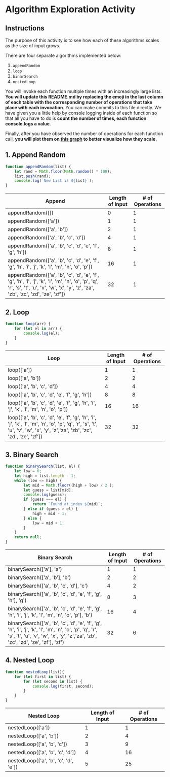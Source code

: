 # Algorithm Exploration Activity

## Instructions

The purpose of this activity is to see how each of these algorithms scales as the size of input grows.

There are four separate algorithms implemented below:

1. `appendRandom`
2. `loop`
3. `binarSearch`
4. `nestedLoop`

You will invoke each function multiple times with an increasingly large lists. **You will update this README.md by replacing the emoji in the last column of each table with the corresponding number of operations that take place with each invocation**. You can make commits to this file directly. We have given you a little help by console logging inside of each function so that all you have to do is **count the number of times, each function console.logs a value**.

Finally, after you have observed the number of operations for each function call, **you will plot them on [this graph](https://www.desmos.com/calculator/rlh5wglbky) to better visualize how they scale.**

## 1. Append Random

```js
function appendRandom(list) {
    let rand = Math.floor(Math.random() * 100);
    list.push(rand);
    console.log(`New List is ${list}`);
}
```

| Append                                                                                                                                                                               | Length of Input | # of Operations |
|--------------------------------------------------------------------------------------------------------------------------------------------------------------------------------------|-----------------|-----------------|
| appendRandom([])                                                                                                                                                                     | 0               | 1              |
| appendRandom(['a'])                                                                                                                                                                  | 1               | 1           |
| appendRandom(['a', 'b'])                                                                                                                                                            | 2               | 1               |
| appendRandom(['a', 'b', 'c', 'd'])                                                                                                                                                  | 4               | 1               |
| appendRandom(['a', 'b', 'c', 'd', 'e', 'f', 'g', 'h'])                                                                                                                              | 8               | 1               |
| appendRandom(['a', 'b', 'c', 'd', 'e', 'f', 'g', 'h', 'i', 'j', 'k', 'l', 'm', 'n', 'o', 'p'])                                                                                      | 16              | 1               |
| appendRandom(['a', 'b', 'c', 'd', 'e', 'f', 'g', 'h', 'i', 'j', 'k', 'l', 'm', 'n', 'o', 'p', 'q', 'r', 's', 't', 'u', 'v', 'w', 'x', 'y', 'z', 'za', 'zb', 'zc', 'zd', 'ze', 'zf']) | 32              | 1               |


## 2. Loop

```js
function loop(arr) {
    for (let el in arr) {
        console.log(el);
    }
}
```

| Loop                                                                                                                                                                        | Length of Input | # of Operations |
|-----------------------------------------------------------------------------------------------------------------------------------------------------------------------------|-----------------|-----------------|
| loop(['a'])                                                                                                                                                                 | 1               | 1               |
| loop(['a', 'b'])                                                                                                                                                            | 2               | 2               |
| loop(['a', 'b', 'c', 'd'])                                                                                                                                                  | 4               | 4               |
| loop(['a', 'b', 'c', 'd', 'e', 'f', 'g', 'h'])                                                                                                                              | 8               | 8              |
| loop(['a', 'b', 'c', 'd', 'e', 'f', 'g', 'h', 'i', 'j', 'k', 'l', 'm', 'n', 'o', 'p'])                                                                                      | 16              | 16              |
| loop(['a', 'b', 'c', 'd', 'e', 'f', 'g', 'h', 'i', 'j', 'k', 'l', 'm', 'n', 'o', 'p', 'q', 'r', 's', 't', 'u', 'v', 'w', 'x', 'y', 'z','za', 'zb', 'zc', 'zd', 'ze', 'zf']) | 32              | 32              |

## 3. Binary Search

```js
function binarySearch(list, el) {
    let low = 0;
    let high = list.length - 1;
    while (low <= high) {
        let mid = Math.floor((high + low) / 2 );
        let guess = list[mid];
        console.log(guess);
        if (guess === el) {
            return `Found at index ${mid}`;
        } else if (guess > el) {
            high = mid - 1;
        } else {
            low = mid + 1;
        }
    }
    return null;
}
```

| Binary Search                                                                                                                                                                              | Length of Input | # of Operations |
|--------------------------------------------------------------------------------------------------------------------------------------------------------------------------------------------|-----------------|-----------------|
| binarySearch(['a'], 'a')                                                                                                                                                                  | 1               | 1              |
| binarySearch(['a', 'b'], 'b')                                                                                                                                                             | 2               | 2             |
| binarySearch(['a', 'b', 'c', 'd'], 'c')                                                                                                                                                   | 4               | 2              |
| binarySearch(['a', 'b', 'c', 'd', 'e', 'f', 'g', 'h'], 'g')                                                                                                                               | 8               | 3               |
| binarySearch(['a', 'b', 'c', 'd', 'e', 'f', 'g', 'h', 'i', 'j', 'k', 'l', 'm', 'n', 'o', 'p'], 'b')                                                                                       | 16              | 4              |
| binarySearch(['a', 'b', 'c', 'd', 'e', 'f', 'g', 'h', 'i', 'j', 'k', 'l', 'm', 'n', 'o', 'p', 'q', 'r', 's', 't', 'u', 'v', 'w', 'x', 'y', 'z','za', 'zb', 'zc', 'zd', 'ze', 'zf'], 'zf') | 32              | 6               |

## 4. Nested Loop

```js
function nestedLoop(list){
    for (let first in list) {
        for (let second in list) {
            console.log(first, second);
        }
    }
}
```

| Nested Loop                           | Length of Input | #  of Operations |
|---------------------------------------|-----------------|------------------|
| nestedLoop(['a'])                     | 1               | 1               |
| nestedLoop(['a', 'b'])                | 2               | 4                |
| nestedLoop(['a', 'b', 'c'])           | 3               | 9               |
| nestedLoop(['a', 'b', 'c', 'd'])      | 4               | 16               |
| nestedLoop(['a', 'b', 'c', 'd', 'e']) | 5               | 25               |
